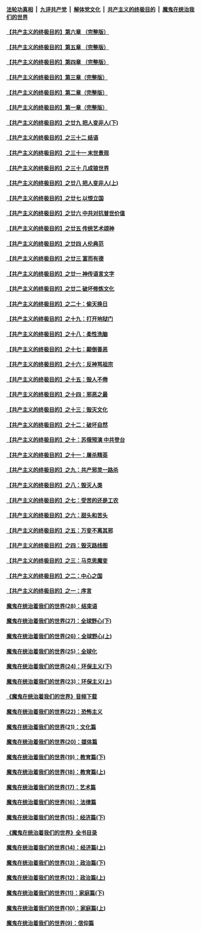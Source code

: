 ####  [法轮功真相](../../../../basic/blob/master/README.md?t=10021013) &nbsp;|&nbsp; [九评共产党](../../../../9ping.md/blob/master/README.md?t=10021013) &nbsp;|&nbsp; [解体党文化](../../../../jtdwh.md/blob/master/README.md?t=10021013)  &nbsp;|&nbsp; [共产主义的终极目的](../../../../gczydzjmd.md/blob/master/README.md?t=10021013) &nbsp;|&nbsp; [魔鬼在统治我们的世界](../../../../mgztzwmdsj.md/blob/master/README.md?t=10021013) 

#### [【共产主义的终极目的】第六章 （完整版）](../pages/nsc422/n11428913.md?t=10021013) 

#### [【共产主义的终极目的】第五章 （完整版）](../pages/nsc422/n11428912.md?t=10021013) 

#### [【共产主义的终极目的】第四章 （完整版）](../pages/nsc422/n11428907.md?t=10021013) 

#### [【共产主义的终极目的】第三章（完整版）](../pages/nsc422/n11428848.md?t=10021013) 

#### [【共产主义的终极目的】第二章（完整版）](../pages/nsc422/n11428831.md?t=10021013) 

#### [【共产主义的终极目的】第一章（完整版）](../pages/nsc422/n11417651.md?t=10021013) 

#### [【共产主义的终极目的】之廿九 把人变非人(下)](../pages/nsc422/n11344140.md?t=10021013) 

#### [【共产主义的终极目的】之三十二 结语](../pages/nsc422/n11360535.md?t=10021013) 

#### [【共产主义的终极目的】之三十一 末世景观](../pages/nsc422/n11351129.md?t=10021013) 

#### [【共产主义的终极目的】之三十 几成狼世界](../pages/nsc422/n11348280.md?t=10021013) 

#### [【共产主义的终极目的】之廿八 把人变非人(上)](../pages/nsc422/n11340492.md?t=10021013) 

#### [【共产主义的终极目的】之廿七 以恨立国](../pages/nsc422/n11336944.md?t=10021013) 

#### [【共产主义的终极目的】之廿六 中共对抗普世价值](../pages/nsc422/n11324785.md?t=10021013) 

#### [【共产主义的终极目的】之廿五 传统艺术颂神](../pages/nsc422/n11296396.md?t=10021013) 

#### [【共产主义的终极目的】之廿四 人伦典范](../pages/nsc422/n11296397.md?t=10021013) 

#### [【共产主义的终极目的】之廿三 富而有德](../pages/nsc422/n11283598.md?t=10021013) 

#### [【共产主义的终极目的】之廿一 神传语言文字](../pages/nsc422/n11263265.md?t=10021013) 

#### [【共产主义的终极目的】之廿二 破坏修炼文化](../pages/nsc422/n11245728.md?t=10021013) 

#### [【共产主义的终极目的】之二十：偷天换日](../pages/nsc422/n11238846.md?t=10021013) 

#### [【共产主义的终极目的】之十九：打开地狱门](../pages/nsc422/n11206376.md?t=10021013) 

#### [【共产主义的终极目的】之十八：柔性洗脑](../pages/nsc422/n11199994.md?t=10021013) 

#### [【共产主义的终极目的】之十七：颠倒善恶](../pages/nsc422/n11179782.md?t=10021013) 

#### [【共产主义的终极目的】之十六：反神骂祖宗](../pages/nsc422/n11166798.md?t=10021013) 

#### [【共产主义的终极目的】之十五：毁人不倦](../pages/nsc422/n11166792.md?t=10021013) 

#### [【共产主义的终极目的】之十四：邪恶之最](../pages/nsc422/n11150249.md?t=10021013) 

#### [【共产主义的终极目的】之十三：毁灭文化](../pages/nsc422/n11135227.md?t=10021013) 

#### [【共产主义的终极目的】之十二：破坏自然](../pages/nsc422/n11135214.md?t=10021013) 

#### [【共产主义的终极目的】之十：苏俄预演 中共登台](../pages/nsc422/n11118424.md?t=10021013) 

#### [【共产主义的终极目的】之十一：屠杀精英](../pages/nsc422/n11118442.md?t=10021013) 

#### [【共产主义的终极目的】之九：共产邪灵一路杀](../pages/nsc422/n11114139.md?t=10021013) 

#### [【共产主义的终极目的】之八：毁灭人类](../pages/nsc422/n11108503.md?t=10021013) 

#### [【共产主义的终极目的】之七：受苦的还是工农](../pages/nsc422/n11101809.md?t=10021013) 

#### [【共产主义的终极目的】之六：甜头和苦头](../pages/nsc422/n11096971.md?t=10021013) 

#### [【共产主义的终极目的】之五：万变不离其邪](../pages/nsc422/n11091285.md?t=10021013) 

#### [【共产主义的终极目的】之四：毁灭路线图](../pages/nsc422/n11086284.md?t=10021013) 

#### [【共产主义的终极目的】之三：马克思魔变](../pages/nsc422/n11061941.md?t=10021013) 

#### [【共产主义的终极目的】之二：中心之国](../pages/nsc422/n11047728.md?t=10021013) 

#### [【共产主义的终极目的】之一：序言](../pages/nsc422/n11086077.md?t=10021013) 

#### [魔鬼在统治着我们的世界(28)：结束语](../pages/nsc422/n10936246.md?t=10021013) 

#### [魔鬼在统治着我们的世界(27)：全球野心(下)](../pages/nsc422/n10928319.md?t=10021013) 

#### [魔鬼在统治着我们的世界(26)：全球野心(上)](../pages/nsc422/n10900318.md?t=10021013) 

#### [魔鬼在统治着我们的世界(25)：全球化](../pages/nsc422/n10788205.md?t=10021013) 

#### [魔鬼在统治着我们的世界(24)：环保主义(下)](../pages/nsc422/n10695307.md?t=10021013) 

#### [魔鬼在统治着我们的世界(23)：环保主义(上)](../pages/nsc422/n10688613.md?t=10021013) 

#### [《魔鬼在统治着我们的世界》音频下载](../pages/nsc422/n10635553.md?t=10021013) 

#### [魔鬼在统治着我们的世界(22)：恐怖主义](../pages/nsc422/n10614727.md?t=10021013) 

#### [魔鬼在统治着我们的世界(21)：文化篇](../pages/nsc422/n10597706.md?t=10021013) 

#### [魔鬼在统治着我们的世界(20)：媒体篇](../pages/nsc422/n10586579.md?t=10021013) 

#### [魔鬼在统治着我们的世界(19)：教育篇(下)](../pages/nsc422/n10564808.md?t=10021013) 

#### [魔鬼在统治着我们的世界(18)：教育篇(上)](../pages/nsc422/n10526970.md?t=10021013) 

#### [魔鬼在统治着我们的世界(17)：艺术篇](../pages/nsc422/n10499093.md?t=10021013) 

#### [魔鬼在统治着我们的世界(16)：法律篇](../pages/nsc422/n10485969.md?t=10021013) 

#### [魔鬼在统治着我们的世界(15)：经济篇(下)](../pages/nsc422/n10469975.md?t=10021013) 

#### [《魔鬼在统治着我们的世界》全书目录](../pages/nsc422/n10464261.md?t=10021013) 

#### [魔鬼在统治着我们的世界(14)：经济篇(上)](../pages/nsc422/n10457370.md?t=10021013) 

#### [魔鬼在统治着我们的世界(13)：政治篇(下)](../pages/nsc422/n10448270.md?t=10021013) 

#### [魔鬼在统治着我们的世界(12)：政治篇(上)](../pages/nsc422/n10444576.md?t=10021013) 

#### [魔鬼在统治着我们的世界(11)：家庭篇(下)](../pages/nsc422/n10440961.md?t=10021013) 

#### [魔鬼在统治着我们的世界(10)：家庭篇(上)](../pages/nsc422/n10435448.md?t=10021013) 

#### [魔鬼在统治着我们的世界(9)：信仰篇](../pages/nsc422/n10432159.md?t=10021013) 

